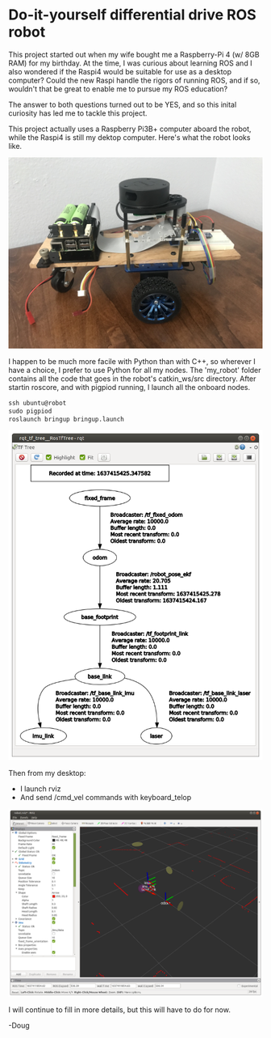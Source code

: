 # Do-it-yourself differential drive ROS robot
This project started out when my wife bought me a Raspberry-Pi 4 (w/ 8GB RAM) for my birthday.
At the time, I was curious about learning ROS and I also wondered if the Raspi4
would be suitable for use as a desktop computer? Could the new Raspi handle the
rigors of running ROS, and if so, wouldn't that be great to enable me to pursue my ROS education?

The answer to both questions turned out to be YES, and so this inital curiosity
has led me to tackle this project.

This project actually uses a Raspberry Pi3B+ computer aboard the robot, while
the Raspi4 is still my dektop computer. Here's what the robot looks like.

![The DIY robot](images/robot.jpg)

I happen to be much more facile with Python than with C++, so wherever I have a
choice, I prefer to use Python for all my nodes. The 'my_robot' folder contains
all the code that goes in the robot's catkin_ws/src directory. After startin roscore, and with pigpiod running, I launch all the onboard nodes.

```
ssh ubuntu@robot
sudo pigpiod
roslaunch bringup bringup.launch
```

![TF tree](images/tf-tree.png)

Then from my desktop:
* I launch rviz
* And send /cmd_vel commands with keyboard_telop

![RVIZ](images/rviz.png)

I will continue to fill in more details, but this will have to do for now.

-Doug
